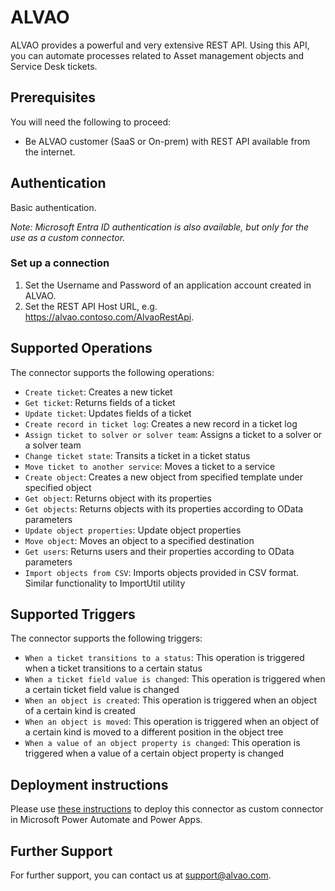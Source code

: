 
# ALVAO

ALVAO provides a powerful and very extensive REST API. Using this API, you can automate processes related to Asset management objects and Service Desk tickets.

## Prerequisites

You will need the following to proceed:

* Be ALVAO customer (SaaS or On-prem) with REST API available from the internet.

## Authentication

Basic authentication.

_Note: Microsoft Entra ID authentication is also available, but only for the use as a custom connector._

### Set up a connection

1. Set the Username and Password of an application account created in ALVAO.
2. Set the REST API Host URL, e.g. <https://alvao.contoso.com/AlvaoRestApi>.

## Supported Operations

The connector supports the following operations:

* `Create ticket`: Creates a new ticket
* `Get ticket`: Returns fields of a ticket
* `Update ticket`: Updates fields of a ticket
* `Create record in ticket log`: Creates a new record in a ticket log
* `Assign ticket to solver or solver team`: Assigns a ticket to a solver or a solver team
* `Change ticket state`: Transits a ticket in a ticket status
* `Move ticket to another service`: Moves a ticket to a service
* `Create object`: Creates a new object from specified template under specified object
* `Get object`: Returns object with its properties
* `Get objects`: Returns objects with its properties according to OData parameters
* `Update object properties`: Update object properties
* `Move object`: Moves an object to a specified destination
* `Get users`: Returns users and their properties according to OData parameters
* `Import objects from CSV`: Imports objects provided in CSV format. Similar functionality to ImportUtil utility

## Supported Triggers

The connector supports the following triggers:

* `When a ticket transitions to a status`: This operation is triggered when a ticket transitions to a certain status
* `When a ticket field value is changed`: This operation is triggered when a certain ticket field value is changed
* `When an object is created`: This operation is triggered when an object of a certain kind is created
* `When an object is moved`: This operation is triggered when an object of a certain kind is moved to a different position in the object tree
* `When a value of an object property is changed`: This operation is triggered when a value of a certain object property is changed

## Deployment instructions

Please use [these instructions](https://docs.microsoft.com/en-us/connectors/custom-connectors/paconn-cli) to deploy this connector as custom connector in Microsoft Power Automate and Power Apps.

## Further Support

For further support, you can contact us at <support@alvao.com>.
